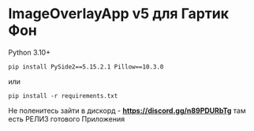 # ImageOverlayApp v5 для Гартик Фон

Python 3.10+
```
pip install PySide2==5.15.2.1 Pillow==10.3.0
```
или
```
pip install -r requirements.txt
```

Не поленитесь зайти в дискорд - **https://discord.gg/n89PDURbTg**
там есть РЕЛИЗ готового Приложения
